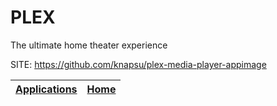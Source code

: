 # PLEX
 
 The ultimate home theater experience
 
 SITE: https://github.com/knapsu/plex-media-player-appimage

 | [Applications](https://portable-linux-apps.github.io/apps.html) | [Home](https://portable-linux-apps.github.io)
 | --- | --- |
